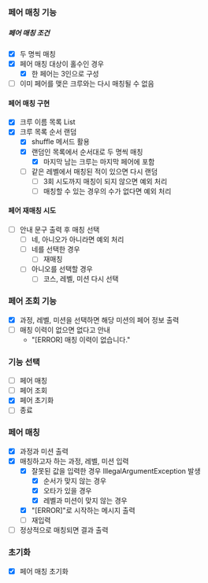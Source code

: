 ### 페어 매칭 기능 
##### 페어 매칭 조건    
- [x] 두 명씩 매칭
- [x] 페어 매칭 대상이 홀수인 경우
  - [x] 한 페어는 3인으로 구성
- [ ] 이미 페어를 맺은 크루와는 다시 매칭될 수 없음

#### 페어 매칭 구현
- [x] 크루 이름 목록 List<String>
- [x] 크루 목록 순서 랜덤
  - [x] shuffle 메서드 활용
  - [x] 랜덤인 목록에서 순서대로 두 명씩 매칭
    - [x] 마지막 남는 크루는 마지막 페어에 포함
  - [ ] 같은 레벨에서 매칭된 적이 있으면 다시 랜덤
    - [ ] 3회 시도까지 매칭이 되지 않으면 예외 처리
    - [ ] 매칭할 수 있는 경우의 수가 없다면 예외 처리

#### 페어 재매칭 시도
- [ ] 안내 문구 출력 후 매칭 선택
  - [ ] 네, 아니오가 아니라면 예외 처리
  - [ ] 네를 선택한 경우
    - [ ] 재매칭
  - [ ] 아니오를 선택할 경우
    - [ ] 코스, 레벨, 미션 다시 선택

### 페어 조회 기능
- [x] 과정, 레벨, 미션을 선택하면 해당 미션의 페어 정보 출력
- [ ] 매칭 이력이 없으면 없다고 안내
  - "[ERROR] 매칭 이력이 없습니다."

### 기능 선택
- [ ] 페어 매칭
- [ ] 페어 조회
- [x] 페어 초기화
- [ ] 종료

### 페어 매칭
- [x] 과정과 미션 출력
- [x] 매칭하고자 하는 과정, 레벨, 미션 입력
  - [x] 잘못된 값을 입력한 경우 IllegalArgumentException 발생
    - [x] 순서가 맞지 않는 경우
    - [x] 오타가 있을 경우
    - [x] 레벨과 미션이 맞지 않는 경우
  - [x] "[ERROR]"로 시작하는 메시지 출력
  - [ ] 재입력
- [ ] 정상적으로 매칭되면 결과 출력

### 초기화
- [x] 페어 매칭 초기화